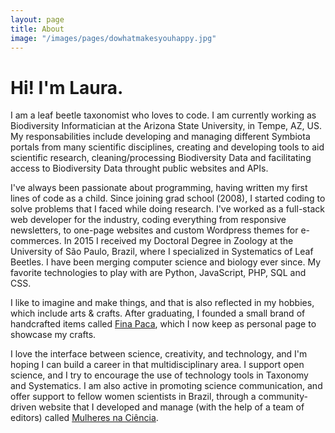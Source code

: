 ```yaml
---
layout: page
title: About
image: "/images/pages/dowhatmakesyouhappy.jpg"
---
```


# Hi! I'm Laura.

I am a leaf beetle taxonomist who loves to code. I am currently working as Biodiversity Informatician at the Arizona State University, in Tempe, AZ, US. My responsabilities include developing and managing different Symbiota portals from many scientific disciplines, creating and developing tools to aid scientific research, cleaning/processing Biodiversity Data and facilitating access to Biodiversity Data throught public websites and APIs.

I've always been passionate about programming, having written my first lines of code as a child. Since joining grad school (2008), I started coding to solve problems that I faced while doing research. I've worked as a full-stack web developer for the industry, coding everything from responsive newsletters, to one-page websites and custom Wordpress themes for e-commerces. In 2015 I received my Doctoral Degree in Zoology at the University of São Paulo, Brazil, where I specialized in Systematics of Leaf Beetles. I have been merging computer science and biology ever since. My favorite technologies to play with are Python, JavaScript, PHP, SQL and CSS.

I like to imagine and make things, and that is also reflected in my hobbies, which include arts & crafts. After graduating, I founded a small brand of handcrafted items called [Fina Paca](http://finapaca.com/), which I now keep as personal page to showcase my crafts.

I love the interface between science, creativity, and technology, and I'm hoping I can build a career in that multidisciplinary area. I support open science, and I try to encourage the use of technology tools in Taxonomy and Systematics. I am also active in promoting science communication, and offer support to fellow women scientists in Brazil, through a community-driven website that I developed and manage (with the help of a team of editors) called [Mulheres na Ciência](http://mulheresnaciencia.com.br/).
